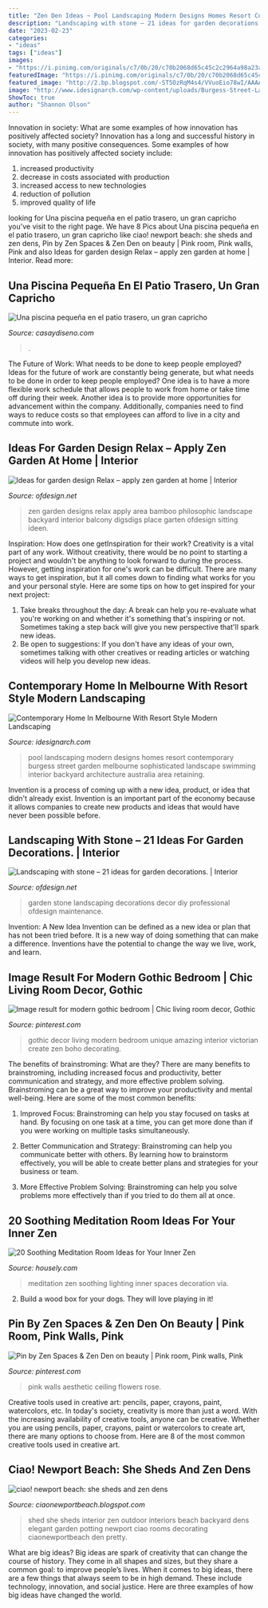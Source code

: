 ```yaml
---
title: "Zen Den Ideas ~ Pool Landscaping Modern Designs Homes Resort Contemporary Burgess Street Garden Melbourne Sophisticated Landscape Swimming Interior Backyard Architecture Australia Area Retaining"
description: "Landscaping with stone – 21 ideas for garden decorations."
date: "2023-02-23"
categories:
- "ideas"
tags: ["ideas"]
images:
- "https://i.pinimg.com/originals/c7/0b/20/c70b2068d65c45c2c2964a98a23ae50d.jpg"
featuredImage: "https://i.pinimg.com/originals/c7/0b/20/c70b2068d65c45c2c2964a98a23ae50d.jpg"
featured_image: "http://2.bp.blogspot.com/-ST5OzRqM4s4/VVuoEio78wI/AAAAAAAAo44/PCGMUK7OO50/s1600/collage%2Bmm%2Bciao%2Bshe%2Bshed.jpg"
image: "http://www.idesignarch.com/wp-content/uploads/Burgess-Street-Landscaping_4.jpg"
ShowToc: true
author: "Shannon Olson"
---
```



Innovation in society: What are some examples of how innovation has positively affected society?
Innovation has a long and successful history in society, with many positive consequences. Some examples of how innovation has positively affected society include: 
1. increased productivity 
2. decrease in costs associated with production 
3. increased access to new technologies 
4. reduction of pollution 
5. improved quality of life 

	

		
looking for Una piscina pequeña en el patio trasero, un gran capricho you've visit to the right page. We have 8 Pics about Una piscina pequeña en el patio trasero, un gran capricho like ciao! newport beach: she sheds and zen dens, Pin by Zen Spaces &amp; Zen Den on beauty | Pink room, Pink walls, Pink and also Ideas for garden design Relax – apply zen garden at home | Interior. Read more:
		
    
## Una Piscina Pequeña En El Patio Trasero, Un Gran Capricho

<img loading=lazy src="https://casaydiseno.com/wp-content/uploads/2015/04/patio-moderno-zen-piscina.jpg" onerror="this.onerror=null;this.src='https://tse1.mm.bing.net/th?id=OIP.Fen0ku5BDxvVUtgMr7HnCgHaE8&amp;pid=15.1';" alt="Una piscina pequeña en el patio trasero, un gran capricho">

_Source: casaydiseno.com_

>. 

	

The Future of Work: What needs to be done to keep people employed?
Ideas for the future of work are constantly being generate, but what needs to be done in order to keep people employed? One idea is to have a more flexible work schedule that allows people to work from home or take time off during their week. Another idea is to provide more opportunities for advancement within the company. Additionally, companies need to find ways to reduce costs so that employees can afford to live in a city and commute into work.

    
## Ideas For Garden Design Relax – Apply Zen Garden At Home | Interior

<img loading=lazy src="https://www.ofdesign.net/wp-content/uploads/files/6/1/9/ideas-for-garden-design-relax-apply-zen-garden-at-home-7-619.jpg" onerror="this.onerror=null;this.src='https://tse3.mm.bing.net/th?id=OIP.fys5lQyH5inzfB2QnJZb8QHaLH&amp;pid=15.1';" alt="Ideas for garden design Relax – apply zen garden at home | Interior">

_Source: ofdesign.net_

>zen garden designs relax apply area bamboo philosophic landscape backyard interior balcony digsdigs place garten ofdesign sitting ideen. 

	

Inspiration: How does one getInspiration for their work?
Creativity is a vital part of any work. Without creativity, there would be no point to starting a project and wouldn't be anything to look forward to during the process. However, getting inspiration for one's work can be difficult. There are many ways to get inspiration, but it all comes down to finding what works for you and your personal style. Here are some tips on how to get inspired for your next project: 
1) Take breaks throughout the day: A break can help you re-evaluate what you're working on and whether it's something that's inspiring or not. Sometimes taking a step back will give you new perspective that'll spark new ideas. 
2) Be open to suggestions: If you don't have any ideas of your own, sometimes talking with other creatives or reading articles or watching videos will help you develop new ideas.

    
## Contemporary Home In Melbourne With Resort Style Modern Landscaping

<img loading=lazy src="http://www.idesignarch.com/wp-content/uploads/Burgess-Street-Landscaping_4.jpg" onerror="this.onerror=null;this.src='https://tse1.mm.bing.net/th?id=OIP.rnge_VhPRetLP4oYr_0wCwHaE8&amp;pid=15.1';" alt="Contemporary Home In Melbourne With Resort Style Modern Landscaping">

_Source: idesignarch.com_

>pool landscaping modern designs homes resort contemporary burgess street garden melbourne sophisticated landscape swimming interior backyard architecture australia area retaining. 

	

Invention is a process of coming up with a new idea, product, or idea that didn't already exist. Invention is an important part of the economy because it allows companies to create new products and ideas that would have never been possible before.

    
## Landscaping With Stone – 21 Ideas For Garden Decorations. | Interior

<img loading=lazy src="https://www.ofdesign.net/wp-content/uploads/files/3/6/0/landscaping-with-stone-21-ideas-and-use-in-garden-decorations-17-360.jpg" onerror="this.onerror=null;this.src='https://tse1.mm.bing.net/th?id=OIP.C3bonvx55PEVEO0WubZuQQHaJ4&amp;pid=15.1';" alt="Landscaping with stone – 21 ideas for garden decorations. | Interior">

_Source: ofdesign.net_

>garden stone landscaping decorations decor diy professional ofdesign maintenance. 

	

Invention: A New Idea
Invention can be defined as a new idea or plan that has not been tried before. It is a new way of doing something that can make a difference. Inventions have the potential to change the way we live, work, and learn.

    
## Image Result For Modern Gothic Bedroom | Chic Living Room Decor, Gothic

<img loading=lazy src="https://i.pinimg.com/originals/c7/0b/20/c70b2068d65c45c2c2964a98a23ae50d.jpg" onerror="this.onerror=null;this.src='https://tse3.mm.bing.net/th?id=OIP.GGudu17FFgGE7JRa6u3-GQHaLG&amp;pid=15.1';" alt="Image result for modern gothic bedroom | Chic living room decor, Gothic">

_Source: pinterest.com_

>gothic decor living modern bedroom unique amazing interior victorian create zen boho decorating. 

	

The benefits of brainstroming: What are they?
There are many benefits to brainstroming, including increased focus and productivity, better communication and strategy, and more effective problem solving. Brainstroming can be a great way to improve your productivity and mental well-being. Here are some of the most common benefits: 
1. Improved Focus: Brainstroming can help you stay focused on tasks at hand. By focusing on one task at a time, you can get more done than if you were working on multiple tasks simultaneously. 

2. Better Communication and Strategy: Brainstroming can help you communicate better with others. By learning how to brainstorm effectively, you will be able to create better plans and strategies for your business or team. 

3. More Effective Problem Solving: Brainstroming can help you solve problems more effectively than if you tried to do them all at once.

    
## 20 Soothing Meditation Room Ideas For Your Inner Zen

<img loading=lazy src="https://a5j0u479x2t4e35gducjhz15-wpengine.netdna-ssl.com/wp-content/uploads/2015/11/meditation-room-lighting-with-wall-mounted-candle-for-small-spaces-decoration-ideas-800x533.jpg" onerror="this.onerror=null;this.src='https://tse2.mm.bing.net/th?id=OIP.jErX8N6Jfc0G16AQIcFoEwHaE7&amp;pid=15.1';" alt="20 Soothing Meditation Room Ideas for Your Inner Zen">

_Source: housely.com_

>meditation zen soothing lighting inner spaces decoration via. 

	

2. Build a wood box for your dogs. They will love playing in it!

    
## Pin By Zen Spaces &amp; Zen Den On Beauty | Pink Room, Pink Walls, Pink

<img loading=lazy src="https://i.pinimg.com/originals/f9/d5/f4/f9d5f4c55b4d8b16496647950bc7ebad.jpg" onerror="this.onerror=null;this.src='https://tse1.mm.bing.net/th?id=OIP.5Hihv_iE0iAZ4azqizoWmQHaLH&amp;pid=15.1';" alt="Pin by Zen Spaces &amp; Zen Den on beauty | Pink room, Pink walls, Pink">

_Source: pinterest.com_

>pink walls aesthetic ceiling flowers rose. 

	

Creative tools used in creative art: pencils, paper, crayons, paint, watercolors, etc.
In today's society, creativity is more than just a word. With the increasing availability of creative tools, anyone can be creative. Whether you are using pencils, paper, crayons, paint or watercolors to create art, there are many options to choose from. Here are 8 of the most common creative tools used in creative art.

    
## Ciao! Newport Beach: She Sheds And Zen Dens

<img loading=lazy src="http://2.bp.blogspot.com/-ST5OzRqM4s4/VVuoEio78wI/AAAAAAAAo44/PCGMUK7OO50/s1600/collage%2Bmm%2Bciao%2Bshe%2Bshed.jpg" onerror="this.onerror=null;this.src='https://tse4.mm.bing.net/th?id=OIP.3r5nALiOcg9BUEU7kdL0yQHaNt&amp;pid=15.1';" alt="ciao! newport beach: she sheds and zen dens">

_Source: ciaonewportbeach.blogspot.com_

>shed she sheds interior zen outdoor interiors beach backyard dens elegant garden potting newport ciao rooms decorating ciaonewportbeach den pretty. 

	

What are big ideas?
Big ideas are spark of creativity that can change the course of history. They come in all shapes and sizes, but they share a common goal: to improve people’s lives. When it comes to big ideas, there are a few things that always seem to be in high demand. These include technology, innovation, and social justice. Here are three examples of how big ideas have changed the world.

